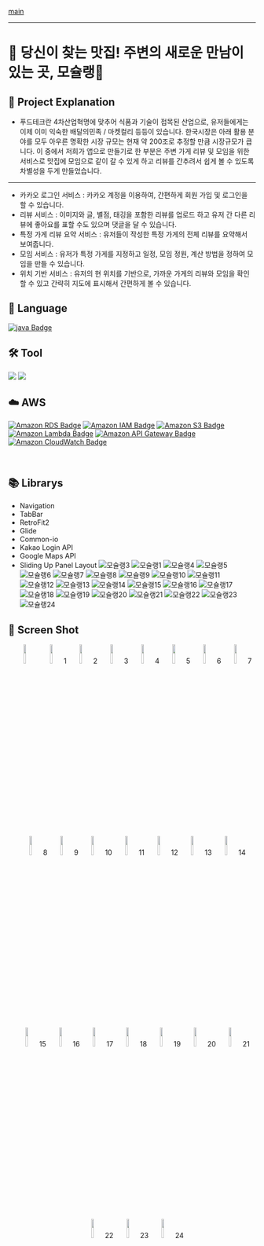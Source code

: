[main](https://github.com/moschelin-app/client_mochelin_android/assets/124220561/ba1cdca6-b93e-4d61-bdaa-f56bea3d32c0)


---
# 🍳 당신이 찾는 맛집! 주변의 새로운 만남이 있는 곳, 모슐랭🍴

## 📌 Project Explanation

-  푸드테크란 4차산업혁명에 맞추어 식품과 기술이 접목된 산업으로, 유저들에게는 이제 이미 익숙한 배달의민족 / 마켓컬리 등등이 있습니다. 한국시장은 아래 활용 분야를 모두 아우른 명확한 시장 규모는 현재 약 200조로 추정할 만큼 시장규모가 큽니다. 이 중에서 저희가 앱으로 만들기로 한 부분은 주변 가게 리뷰 및 모임을 위한 서비스로 맛집에 모임으로 같이 갈 수 있게 하고 리뷰를 간추려서 쉽게 볼 수 있도록 차별성을 두게 만들었습니다.

---
- 카카오 로그인 서비스 : 카카오 계정을 이용하여, 간편하게 회원 가입 및 로그인을 할 수 있습니다.
- 리뷰 서비스 : 이미지와 글, 별점, 태깅을 포함한 리뷰를 업로드 하고 유저 간 다른 리뷰에 좋아요를 표할 수도 있으며 댓글을 달 수 있습니다. 
- 특정 가게 리뷰 요약 서비스 : 유저들이 작성한 특정 가게의 전체 리뷰를 요약해서 보여줍니다.
- 모임 서비스 : 유저가 특정 가게를 지정하고 일정, 모임 정원, 계산 방법을 정하여 모임을 만들 수 있습니다.
- 위치 기반 서비스 : 유저의 현 위치를 기반으로, 가까운 가게의 리뷰와 모임을 확인할 수 있고 간략히 지도에 표시해서 간편하게 볼 수 있습니다.


## 💬 Language <br/>
[![java Badge](https://img.shields.io/badge/-java-orange?style=flat)](https://www.oracle.com/java/technologies/downloads/)
<br/>

## 🛠️ Tool<br/>
<img src="https://img.shields.io/badge/Android-3DDC84?style=flat-square&logo=android&logoColor=white"/> <img src="https://img.shields.io/badge/Android%20Studio-3DDC84?style=flat&logo=Android%20Studio&logoColor=white"/>
<br/>

## ☁️ AWS<br/>
[![Amazon RDS Badge](https://img.shields.io/badge/AWS%20RDS-4479A1?style=flat&logo=Amazon%20RDS&logoColor=white)](https://aws.amazon.com/ko/rds/)
[![Amazon IAM Badge](https://img.shields.io/badge/AWS%20IAM-red?style=flat&logo=Amazon%20IAM&logoColor=white)](https://aws.amazon.com/ko/rds/)
[![Amazon S3 Badge](https://img.shields.io/badge/AWS%20S3-569A31?style=flat&logo=Amazon%20S3&logoColor=white)](https://aws.amazon.com/ko/s3/)
[![Amazon Lambda Badge](https://img.shields.io/badge/AWS%20Lambda-FF9900?style=flat&logo=AWS%20Lambda&logoColor=white)](https://aws.amazon.com/ko/lambda/)
[![Amazon API Gateway Badge](https://img.shields.io/badge/AWS%20API%20Gateway-blue?style=flat&logo=AWS%20API%20Gateway&logoColor=white)](https://aws.amazon.com/ko/api-gateway/)
[![Amazon CloudWatch Badge](https://img.shields.io/badge/AWS%20CloudWatch-FF4F8B?style=flat&logo=AWS%20CloudWatch&logoColor=white)](https://aws.amazon.com/ko/cloudwatch/)

<br/>

## 📚 Librarys
- Navigation
- TabBar
- RetroFit2
- Glide
- Common-io
- Kakao Login API
- Google Maps API
- Sliding Up Panel Layout
![모슐랭3](https://github.com/moschelin-app/client_mochelin_android/assets/124113134/7a861089-e2bf-4352-85b1-b324014863d7)
![모슐랭1](https://github.com/moschelin-app/client_mochelin_android/assets/124113134/857a1d9a-c32e-4ca1-a9f9-8e600dee32b8)
![모슐랭4](https://github.com/moschelin-app/client_mochelin_android/assets/124113134/69977573-087d-443a-b318-4a4041af6fd6)
![모슐랭5](https://github.com/moschelin-app/client_mochelin_android/assets/124113134/bbe0cbdd-b2f7-4c38-bb9b-d5ddcd9c22a1)
![모슐랭6](https://github.com/moschelin-app/client_mochelin_android/assets/124113134/e54c2e26-e7ae-47cc-ae37-daa268ac73d6)
![모슐랭7](https://github.com/moschelin-app/client_mochelin_android/assets/124113134/c8983386-3d59-468f-aef2-cdce8e5e4e59)
![모슐랭8](https://github.com/moschelin-app/client_mochelin_android/assets/124113134/46d62c71-5bff-4d65-91d6-82c5a8d75f06)
![모슐랭9](https://github.com/moschelin-app/client_mochelin_android/assets/124113134/cdbc2ec3-f78a-4d36-900a-a9d9baedd324)
![모슐랭10](https://github.com/moschelin-app/client_mochelin_android/assets/124113134/d5571e71-bddf-4e38-b563-f8f824e0f16a)
![모슐랭11](https://github.com/moschelin-app/client_mochelin_android/assets/124113134/ac6fc79c-b464-45d2-b0c6-5e85e6dec393)
![모슐랭12](https://github.com/moschelin-app/client_mochelin_android/assets/124113134/dfb719c2-494a-4295-8d9d-c73880ae8712)
![모슐랭13](https://github.com/moschelin-app/client_mochelin_android/assets/124113134/6f46be2f-4dd4-451c-a2a6-70b40c2d9034)
![모슐랭14](https://github.com/moschelin-app/client_mochelin_android/assets/124113134/58468c01-69ab-4e07-ae73-50395fd564d5)
![모슐랭15](https://github.com/moschelin-app/client_mochelin_android/assets/124113134/80201524-3ddc-45d5-9fd4-c04f9275d3c9)
![모슐랭16](https://github.com/moschelin-app/client_mochelin_android/assets/124113134/60ada45b-f25d-4893-9ec8-d926638370bf)
![모슐랭17](https://github.com/moschelin-app/client_mochelin_android/assets/124113134/5e6bdf76-1a8e-4fac-84a8-0df6d65e51a9)
![모슐랭18](https://github.com/moschelin-app/client_mochelin_android/assets/124113134/a6bcef60-06a3-4efb-942e-31c7533dd0c9)
![모슐랭19](https://github.com/moschelin-app/client_mochelin_android/assets/124113134/c9b2566d-caba-4228-be6d-d41d08a9ca81)
![모슐랭20](https://github.com/moschelin-app/client_mochelin_android/assets/124113134/6f0301f2-93c1-412b-a6a7-9dfb69cc2831)
![모슐랭21](https://github.com/moschelin-app/client_mochelin_android/assets/124113134/083ed6b0-5213-4561-9117-02097377d9bb)
![모슐랭22](https://github.com/moschelin-app/client_mochelin_android/assets/124113134/08a830f2-c559-4d29-b9a6-243a5522be75)
![모슐랭23](https://github.com/moschelin-app/client_mochelin_android/assets/124113134/15691cb3-7bf9-464b-960d-c4b576a5351d)
![모슐랭24](https://github.com/moschelin-app/client_mochelin_android/assets/124113134/6eff2d20-65db-4570-a44e-c0fb53608d6a)


## 📸 Screen Shot
<p align="center">
  <img src="".jpg?raw=true" width="10%" height="10%">
<img src="https://github.com/moschelin-app/client_mochelin_android/assets/124113134/a478dd60-983a-440e-b290-19643565429a".jpg?raw=true" width="10%" height="10%">1
<img src="https://github.com/moschelin-app/client_mochelin_android/assets/124113134/a478dd60-983a-440e-b290-19643565429a".jpg?raw=true" width="10%" height="10%">2
<img src="https://github.com/moschelin-app/client_mochelin_android/assets/124113134/a66e1530-cb1c-42e4-9365-886d6a493de3".jpg?raw=true" width="10%" height="10%">3
<img src="https://github.com/moschelin-app/client_mochelin_android/assets/124113134/7a861089-e2bf-4352-85b1-b324014863d7".jpg?raw=true" width="10%" height="10%">4
<img src="https://github.com/moschelin-app/client_mochelin_android/assets/124113134/bbe0cbdd-b2f7-4c38-bb9b-d5ddcd9c22a1".jpg?raw=true" width="10%" height="10%">5
<img src="https://github.com/moschelin-app/client_mochelin_android/assets/124113134/e54c2e26-e7ae-47cc-ae37-daa268ac73d6".jpg?raw=true" width="10%" height="10%">6
<img src="https://github.com/moschelin-app/client_mochelin_android/assets/124113134/c8983386-3d59-468f-aef2-cdce8e5e4e59".jpg?raw=true" width="10%" height="10%">7
<img src="https://github.com/moschelin-app/client_mochelin_android/assets/124113134/46d62c71-5bff-4d65-91d6-82c5a8d75f06".jpg?raw=true" width="10%" height="10%">8
<img src="https://github.com/moschelin-app/client_mochelin_android/assets/124113134/cdbc2ec3-f78a-4d36-900a-a9d9baedd324".jpg?raw=true" width="10%" height="10%">9
<img src="https://github.com/moschelin-app/client_mochelin_android/assets/124113134/d5571e71-bddf-4e38-b563-f8f824e0f16a".jpg?raw=true" width="10%" height="10%">10
<img src="https://github.com/moschelin-app/client_mochelin_android/assets/124113134/ac6fc79c-b464-45d2-b0c6-5e85e6dec393".jpg?raw=true" width="10%" height="10%">11
<img src="(https://github.com/moschelin-app/client_mochelin_android/assets/124113134/dfb719c2-494a-4295-8d9d-c73880ae871".jpg?raw=true" width="10%" height="10%">12
<img src="https://github.com/moschelin-app/client_mochelin_android/assets/124113134/6f46be2f-4dd4-451c-a2a6-70b40c2d9034".jpg?raw=true" width="10%" height="10%">13
<img src="https://github.com/moschelin-app/client_mochelin_android/assets/124113134/58468c01-69ab-4e07-ae73-50395fd564d5".jpg?raw=true" width="10%" height="10%">14
<img src="https://github.com/moschelin-app/client_mochelin_android/assets/124113134/80201524-3ddc-45d5-9fd4-c04f9275d3c9".jpg?raw=true" width="10%" height="10%">15
<img src="https://github.com/moschelin-app/client_mochelin_android/assets/124113134/60ada45b-f25d-4893-9ec8-d926638370bf".jpg?raw=true" width="10%" height="10%">16
<img src="https://github.com/moschelin-app/client_mochelin_android/assets/124113134/a478dd60-983a-440e-b290-19643565429a".jpg?raw=true" width="10%" height="10%">17
<img src="https://github.com/moschelin-app/client_mochelin_android/assets/124113134/a478dd60-983a-440e-b290-19643565429a".jpg?raw=true" width="10%" height="10%">18
<img src="https://github.com/moschelin-app/client_mochelin_android/assets/124113134/a478dd60-983a-440e-b290-19643565429a".jpg?raw=true" width="10%" height="10%">19
<img src="https://github.com/moschelin-app/client_mochelin_android/assets/124113134/a478dd60-983a-440e-b290-19643565429a".jpg?raw=true" width="10%" height="10%">20
<img src="https://github.com/moschelin-app/client_mochelin_android/assets/124113134/a478dd60-983a-440e-b290-19643565429a".jpg?raw=true" width="10%" height="10%">21
<img src="https://github.com/moschelin-app/client_mochelin_android/assets/124113134/a478dd60-983a-440e-b290-19643565429a".jpg?raw=true" width="10%" height="10%">22
<img src="https://github.com/moschelin-app/client_mochelin_android/assets/124113134/a478dd60-983a-440e-b290-19643565429a".jpg?raw=true" width="10%" height="10%">23
<img src="https://github.com/moschelin-app/client_mochelin_android/assets/124113134/a478dd60-983a-440e-b290-19643565429a".jpg?raw=true" width="10%" height="10%">24






</p>
<br>

